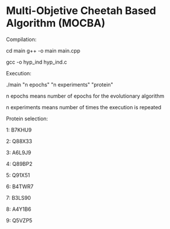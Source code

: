 # Multi-Objetive Cheetah Based Algorithm (MOCBA)


Compilation: 

cd main
g++ -o main main.cpp

gcc -o hyp_ind hyp_ind.c

Execution:

./main "n epochs" "n experiments" "protein"

n epochs means number of epochs for the evolutionary algorithm

n experiments means number of times the execution is repeated

Protein selection:

1: B7KHU9

2: Q88X33

3: A6L9J9

4: Q89BP2

5: Q91X51

6: B4TWR7

7: B3LS90

8: A4Y1B6

9: Q5VZP5
